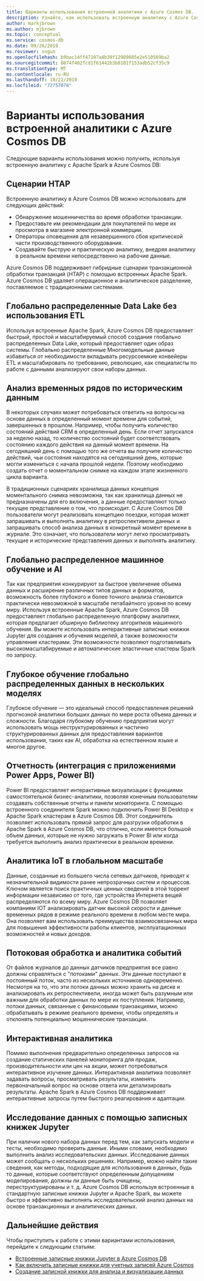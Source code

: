```yaml
---
title: Варианты использования встроенной аналитики с Azure Cosmos DB.
description: Узнайте, как использовать встроенную аналитику с Azure Cosmos DB в различных вариантах использования.
author: markjbrown
ms.author: mjbrown
ms.topic: conceptual
ms.service: cosmos-db
ms.date: 09/26/2019
ms.reviewer: sngun
ms.openlocfilehash: b9bac14ff47107a4b39f12989685e2e510569ba2
ms.sourcegitcommit: 8074f482fcd1f61442b3b8101f153adb52cf35c9
ms.translationtype: MT
ms.contentlocale: ru-RU
ms.lasthandoff: 10/22/2019
ms.locfileid: "72757078"
---
```

# <a name="use-cases-for-built-in-analytics-with-azure-cosmos-db"></a>Варианты использования встроенной аналитики с Azure Cosmos DB

Следующие варианты использования можно получить, используя встроенную аналитику с Apache Spark в Azure Cosmos DB:

## <a name="htap-scenarios"></a>Сценарии HTAP

Встроенную аналитику в Azure Cosmos DB можно использовать для следующих действий:

* Обнаружение мошенничества во время обработки транзакции.
* Предоставьте им рекомендации для покупателей по мере их просмотра в магазине электронной коммерции.
* Операторы оповещения для незавершенного сбоя критической части производственного оборудования.
* Создавайте быструю и практическую аналитику, внедряя аналитику в реальном времени непосредственно на рабочие данные.

Azure Cosmos DB поддерживает гибридные сценарии транзакционной обработки транзакций (HTAP) с помощью встроенных Apache Spark. Azure Cosmos DB удаляет операционное и аналитическое разделение, поставляемое с традиционными системами.

## <a name="globally-distributed-data-lake-without-requiring-any-etl"></a>Глобально распределенные Data Lake без использования ETL

Используя встроенные Apache Spark, Azure Cosmos DB предоставляет быстрый, простой и масштабируемый способ создания глобально распределенных Data Lake, который предоставляет один образ системы. Глобально распределенные Многомодельные данные избавиться от необходимости вкладывать ресурсоемкие конвейеры ETL и масштабировать по требованию, революцию, как специалисты по работе с данными анализируют свои наборы данных.

## <a name="time-series-analytics-over-historic-data"></a>Анализ временных рядов по историческим данным

В некоторых случаях может потребоваться ответить на вопросы на основе данных в определенный момент времени для событий, завершенных в прошлом. Например, чтобы получить количество состояний действий CRM в определенный день. Если отчет запускался за неделю назад, то количество состояний будет соответствовать состоянию каждого действия на данный момент времени. На сегодняшний день с помощью того же отчета вы получите количество действий, чьи состояния находятся на сегодняшний день, которые могли измениться с начала прошлой недели. Поэтому необходимо создать отчет о моментальном снимке на каждом этапе жизненного цикла варианта.

В традиционных сценариях хранилища данных концепция моментального снимка невозможна, так как хранилища данных не предназначены для его включения, а данные предоставляют только текущее представление о том, что происходит. С Azure Cosmos DB пользователи могут реализовать концепцию поездки, которая может запрашивать и выполнять аналитику в ретроспективели данных и запрашивать способ анализа данных в конкретный момент времени в журнале. Это означает, что пользователи могут легко просматривать текущие и исторические представления данных и выполнять аналитику.

## <a name="globally-distributed-machine-learning-and-ai"></a>Глобально распределенное машинное обучение и AI

Так как предприятия конкурируют за быстрое увеличение объема данных и расширение различных типов данных и форматов, возможность более глубокого и более точного анализа становится практически невозможной в масштабе петабайтного уровня по всему миру. Используя встроенные Apache Spark, Azure Cosmos DB предоставляет глобально распределенную платформу аналитики, которая предлагает обширную библиотеку алгоритмов машинного обучения. Вы можете использовать интерактивные записные книжки Jupyter для создания и обучения моделей, а также возможности управления кластерами. Эти возможности позволяют подготавливать высокомасштабируемые и автоматические эластичные кластеры Spark по запросу.

## <a name="deep-learning-on-multi-model-globally-distributed-data"></a>Глубокое обучение глобально распределенных данных в нескольких моделях

Глубокое обучение — это идеальный способ предоставления решений прогнозной аналитики больших данных по мере роста объема данных и сложности. Благодаря глубокому обучению предприятия могут использовать мощь неструктурированных и частично структурированных данных для предоставления вариантов использования, таких как AI, обработка на естественном языке и многое другое.

## <a name="reporting-integrating-with-power-apps-power-bi"></a>Отчетность (интеграция с приложениями Power Apps, Power BI)

Power BI предоставляет интерактивные визуализации с функциями самостоятельной бизнес-аналитики, позволяя конечным пользователям создавать собственные отчеты и панели мониторинга. С помощью встроенного соединителя Spark можно подключить Power BI Desktop к Apache Spark кластерам в Azure Cosmos DB. Этот соединитель позволяет использовать прямой запрос для разгрузки обработки в Apache Spark в Azure Cosmos DB, что отлично, если имеется большой объем данных, которые не нужно загружать в Power BI или когда требуется выполнить анализ практически в реальном времени.

## <a name="iot-analytics-at-global-scale"></a>Аналитика IoT в глобальном масштабе

Данные, созданные из большего числа сетевых датчиков, приводят к незначительной видимости ранее непрозрачных систем и процессов. Ключом является поиск практичных ценных сведений в этой торрент информации независимо от того, где устройства Интернета вещей распределяются по всему миру. Azure Cosmos DB позволяет компаниям IOT анализировать датчик высокой скорости и данные временных рядов в режиме реального времени в любом месте мира. Она позволяет вам использовать преимущества взаимосвязанных мира для повышения эффективности работы клиентов, эксплуатационных возможностей и новых доходов.

## <a name="stream-processing-and-event-analytics"></a>Потоковая обработка и аналитика событий 

От файлов журналов до данных датчиков предприятия все равно должны справляться с "потоками" данных. Эти данные поступают в постоянный поток, часто из нескольких источников одновременно. Несмотря на то, что эти потоки данных можно хранить на диске и анализировать их ретроспективели, иногда может быть разумным или важным для обработки данных по мере их поступления. Например, потоки данных, связанные с финансовыми транзакциями, можно обрабатывать в режиме реального времени, чтобы определять и отклонять потенциально мошеннические транзакции.

## <a name="interactive-analytics"></a>Интерактивная аналитика

Помимо выполнения предварительно определенных запросов на создание статических панелей мониторинга для продаж, производительности или цен на акции, может потребоваться интерактивное изучение данных. Интерактивная аналитика позволяет задавать вопросы, просматривать результаты, изменять первоначальный вопрос на основе ответа или детализировать результаты. Apache Spark в Azure Cosmos DB поддерживает интерактивные запросы путем быстрого реагирования и адаптации.

## <a name="data-exploration-using-jupyter-notebooks"></a>Исследование данных с помощью записных книжек Jupyter

При наличии нового набора данных перед тем, как запускать модели и тесты, необходимо проверить данные. Иными словами, необходимо выполнить анализ исследовательских данных. Исследование данных может сообщать о нескольких решениях. Например, можно найти такие сведения, как методы, подходящие для использования в данных, будь то данные, которые соответствуют определенным допущениям моделирования, должны ли данные быть очищены, переструктурированы и т. д. Azure Cosmos DB используя встроенные в стандартную записные книжки Jupyter и Apache Spark, вы можете быстро и эффективно выполнять исследовательский анализ данных на основе транзакционных и аналитических данных.

## <a name="next-steps"></a>Дальнейшие действия

Чтобы приступить к работе с этими вариантами использования, перейдите к следующим статьям:

* [Встроенные записные книжки Jupyter в Azure Cosmos DB](cosmosdb-jupyter-notebooks.md)
* [Как включить записные книжки для учетных записей Azure Cosmos](enable-notebooks.md)
* [Создание записной книжки для анализа и визуализации данных](create-notebook-visualize-data.md)